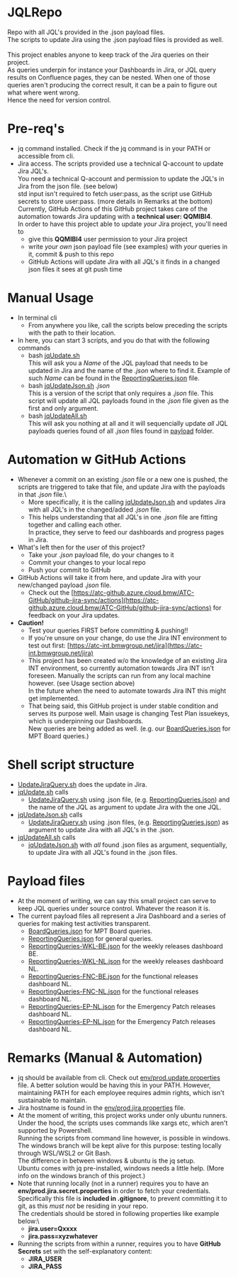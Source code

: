 # JQLRepo
Repo with all JQL's provided in the .json payload files.\
The scripts to update Jira using the .json payload files is provided as well.\
\
This project enables anyone to keep track of the Jira queries on their project.\
As queries underpin for instance your Dashboards in Jira, or JQL query results on Confluence pages, they can be nested.
When one of those queries aren't producing the correct result, it can be a pain to figure out what where went wrong.\
Hence the need for version control.

# Pre-req's
* jq command installed.  Check if the jq command is in your PATH or accessible from cli. 
* Jira access. The scripts provided use a technical Q-account to update Jira JQL's.\
You need a technical Q-account and permission to update the JQL's in Jira from the json file. (see below)\
std input isn't required to fetch user:pass, as the script use GitHub secrets to store user:pass. (more details in Remarks at the bottom)\
Currently, GitHub Actions of this GitHub project takes care of the automation towards Jira updating with a **technical user:  QQMIBI4**.\
In order to have this project able to update *your* Jira project, you'll need to  
  - give this **QQMIBI4** user permission to your Jira project
  - write *your own* json payload file (see examples) with *your* queries in it, commit & push to this repo
  - GitHub Actions will update Jira with all JQL's it finds in a changed json files it sees at git push time
  
# Manual Usage
* In terminal cli
  - From anywhere you like, call the scripts below preceding the scripts with the path to their location. 
* In here, you can start 3 scripts, and you do that with the following commands
  - bash [jqUpdate.sh](./JiraReporting/jqUpdate.sh)\
This will ask you a *Name* of the JQL payload that needs to be updated in Jira and the name of the *.json* where to find it. Example of such *Name* can be found in the [ReportingQueries.json](./JiraReporting/ReportingQueries.json) file. 
  - bash [jqUpdateJson.sh](./JiraReporting/jqUpdateJson.sh) *.json*\
This is a version of the script that only requires a *.json* file. This script will update all JQL payloads found in the *.json* file given as the first and only argument. 
  - bash [jqUpdateAll.sh](./JiraReporting/jqUpdateAll.sh)\
This will ask you nothing at all and it will sequencially update *all* JQL payloads queries found of all *.json* files found in [payload](./JiraReporting/payload/) folder. 

# Automation w GitHub Actions
* Whenever a commit on an existing *.json* file or a new one is pushed, the scripts are triggered to take that file, and update Jira with the payloads in that *.json* file.\
  - More specifically, it is the calling [jqUpdateJson.sh](./JiraReporting/jqUpdateJson.sh) and updates Jira with all JQL's in the changed/added *.json* file.
  - This helps understanding that all JQL's in one *.json* file are fitting together and calling each other.\
In practice, they serve to feed our dashboards and progress pages in Jira.
* What's left then for the user of this project?
  - Take your *.json* payload file, do your changes to it
  - Commit your changes to your local repo
  - Push your commit to GitHub
* GitHub Actions will take it from here, and update Jira with your new/changed payload *.json* file.
  - Check out the [https://atc-github.azure.cloud.bmw/ATC-GitHub/github-jira-sync/actions](https://atc-github.azure.cloud.bmw/ATC-GitHub/github-jira-sync/actions) for feedback on your Jira updates. 
* **Caution!** 
  - Test your queries FIRST before committing & pushing!!
  - If you're unsure on your change, do use the Jira INT environment to test out first: [https://atc-int.bmwgroup.net/jira](https://atc-int.bmwgroup.net/jira)
  - This project has been created w/o the knowledge of an existing Jira INT environment, so currently automation towards Jira INT isn't foreseen. Manually the scripts can run from any local machine however. (see Usage section above)\
In the future when the need to automate towards Jira INT this might get implemented.
  - That being said, this GitHub project is under stable condition and serves its purpose well.
Main usage is changing Test Plan issuekeys, which is underpinning our Dashboards.\
New queries are being added as well.  (e.g. our [BoardQueries.json](./JiraReporting/payload/BoardQueries.json) for MPT Board queries.) 

# Shell script structure
* [UpdateJiraQuery.sh](./JiraReporting/UpdateJiraQuery.sh) does the update in Jira.
* [jqUpdate.sh](./JiraReporting/jqUpdate.sh) calls 
  - [UpdateJiraQuery.sh](./JiraReporting/UpdateJiraQuery.sh) using .json file, (e.g. [ReportingQueries.json](./JiraReporting/ReportingQueries.json)) and the name of the JQL as argument to update Jira with the one JQL.
* [jqUpdateJson.sh](./JiraReporting/jqUpdateJson.sh) calls 
  - [UpdateJiraQuery.sh](./JiraReporting/UpdateJiraQuery.sh) using .json files, (e.g. [ReportingQueries.json](./JiraReporting/ReportingQueries.json)) as argument to update Jira with all JQL's in the .json.
* [jqUpdateAll.sh](./JiraReporting/jqUpdateAll.sh) calls 
  - [jqUpdateJson.sh](./JiraReporting/jqUpdateJson.sh) with *all* found .json files as argument, sequentially, to update Jira with all JQL's found in the .json files.

# Payload files
* At the moment of writing, we can say this small project can serve to keep JQL queries under source control.  Whatever the reason it is.
* The current payload files all represent a Jira Dashboard and a series of queries for making test activities transparent. 
  - [BoardQueries.json](./JiraReporting/payload/BoardQueries.json) for MPT Board queries.
  - [ReportingQueries.json](./JiraReporting/payload/ReportingQueries.json) for general queries.
  - [ReportingQueries-WKL-BE.json](./JiraReporting/payload/ReportingQueries-WKL-BE.json) for the weekly releases dashboard BE.
  - [ReportingQueries-WKL-NL.json](./JiraReporting/payload/ReportingQueries-WKL-NL.json) for the weekly releases dashboard NL.
  - [ReportingQueries-FNC-BE.json](./JiraReporting/payload/ReportingQueries-FNC-BE.json) for the functional releases dashboard NL.
  - [ReportingQueries-FNC-NL.json](./JiraReporting/payload/ReportingQueries-FNC-NL.json) for the functional releases dashboard NL.
  - [ReportingQueries-EP-NL.json](./JiraReporting/payload/ReportingQueries-EP-BE.json) for the Emergency Patch releases dashboard NL.
  - [ReportingQueries-EP-NL.json](./JiraReporting/payload/ReportingQueries-EP-NL.json) for the Emergency Patch releases dashboard NL.

# Remarks (Manual & Automation)
* jq should be available from cli. Check out [env/prod.update.properties](./JiraReporting/env/prod.update.properties) file. 
A better solution would be having this in your PATH. 
However, maintaining PATH for each employee requires admin rights, which isn't sustainable to maintain. 
* Jira hostname is found in the [env/prod.jira.properties](./JiraReporting/env/prod.jira.properties) file.
* At the moment of writing, this project works under only ubuntu runners.\
Under the hood, the scripts uses commands like xargs etc, which aren't supported by Powershell.\
Running the scripts from command line however, is possible in windows.\
The windows branch will be kept alive for this purpose: testing locally through WSL/WSL2 or Git Bash.\
The difference in between windows & ubuntu is the jq setup.\
Ubuntu comes with jq pre-installed, windows needs a little help. (More info on the windows branch of this project.) 
* Note that running locally (not in a runner) requires you to have an **env/prod.jira.secret.properties** in order to fetch your credentials.\
Specifically this file is **included in .gitignore**, to prevent committing it to git, as this *must not* be residing in your repo.\
The credentials should be stored in following properties like example below:\
  - **jira.user=Qxxxx**
  - **jira.pass=xyzwhatever**
* Running the scripts from within a runner, requires you to have **GitHub Secrets** set with the self-explanatory content:
  -  **JIRA_USER** 
  -  **JIRA_PASS** 

